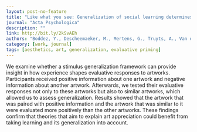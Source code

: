 ```yaml
---
layout: post-no-feature
title: "Like what you see: Generalization of social learning determines art appreciation"
journal: "Acta Psychologica"
description: ""
link: http://bit.ly/2kSvAEh
authors: "Boddez, Y., Descheemaeker, M., Mertens, G., Truyts, A., Van de Cruys, S."
category: [work, journal]
tags: [aesthetics, art, generalization, evaluative priming]
---
```


We examine whether a stimulus generalization framework can provide insight in how experience shapes evaluative responses to artworks. Participants received positive information about one artwork and negative information about another artwork. Afterwards, we tested their evaluative responses not only to these artworks but also to similar artworks, which allowed us to assess generalization. Results showed that the artwork that was paired with positive information and the artwork that was similar to it were evaluated more positively than the other artworks. These findings confirm that theories that aim to explain art appreciation could benefit from taking learning and its generalization into account.
